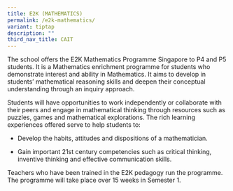 ```yaml
---
title: E2K (MATHEMATICS)
permalink: /e2k-mathematics/
variant: tiptap
description: ""
third_nav_title: CAIT
---
```

<p>The school offers the E2K Mathematics Programme Singapore to P4 and P5
students. It is a Mathematics enrichment programme for students who demonstrate
interest and ability in Mathematics. It aims to develop in students’ mathematical
reasoning skills and deepen their conceptual understanding through an inquiry
approach.</p>
<p></p>
<p>Students will have opportunities to work independently or collaborate
with their peers and engage in mathematical thinking through resources
such as puzzles, games and mathematical explorations. The rich learning
experiences offered serve to help students to:</p>
<p></p>
<ul data-tight="true" class="tight">
<li>
<p>Develop the habits, attitudes and dispositions of a mathematician.</p>
</li>
<li>
<p>Gain important 21st century competencies such as critical thinking, inventive
thinking and effective communication skills.</p>
<p></p>
</li>
</ul>
<p>Teachers who have been trained in the E2K pedagogy run the programme.
The programme will take place over 15 weeks in Semester 1.</p>